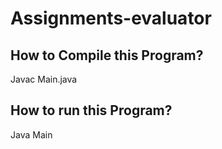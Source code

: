 # Assignments-evaluator

## How to Compile this Program?
  Javac Main.java
## How to run this Program?
  Java Main

